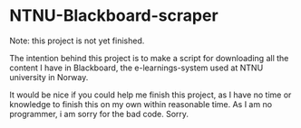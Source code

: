 # NTNU-Blackboard-scraper
Note: this project is not yet finished.

The intention behind this project is to make a script for downloading all the content I have in Blackboard, the e-learnings-system used at NTNU university in Norway.

It would be nice if you could help me finish this project, as I have no time or knowledge to finish this on my own within reasonable time.
As I am no programmer, i am sorry for the bad code. Sorry.
